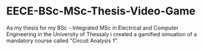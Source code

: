 # EECE-BSc-MSc-Thesis-Video-Game
As my thesis for my BSc - Integrated MSc in Electrical and Computer Engineering in the University of Thessaly i created a gamified simuation of a mandatory course called "Circuit Analysis 1".
